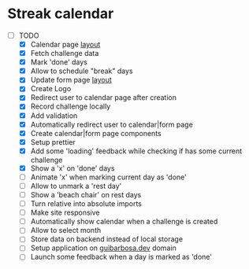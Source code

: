 # Streak calendar

* [ ] TODO
  * [x] Calendar page [layout](https://www.figma.com/file/hD95VJ1E2uOcWqIz8qIkqX/Streak-Calendar?node-id=11%3A13)
  * [x] Fetch challenge data
  * [x] Mark 'done' days
  * [x] Allow to schedule "break" days
  * [x] Update form page [layout](https://www.figma.com/file/hD95VJ1E2uOcWqIz8qIkqX/Streak-Calendar?node-id=0%3A1)
  * [x] Create Logo
  * [x] Redirect user to calendar page after creation
  * [x] Record challenge locally
  * [x] Add validation
  * [x] Automatically redirect user to calendar|form page
  * [x] Create calendar|form page components
  * [x] Setup prettier
  * [x] Add some 'loading' feedback while checking if has some current challenge
  * [x] Show a 'x' on 'done' days
  * [ ] Animate 'x' when marking current day as 'done'
  * [ ] Allow to unmark a 'rest day'  
  * [ ] Show a 'beach chair' on rest days
  * [ ] Turn relative into absolute imports 
  * [ ] Make site responsive
  * [ ] Automatically show calendar when a challenge is created
  * [ ] Allow to select month 
  * [ ] Store data on backend instead of local storage
  * [ ] Setup application on [guibarbosa.dev](guibarbosa.dev) domain
  * [ ] Launch some feedback when a day is marked as 'done'
